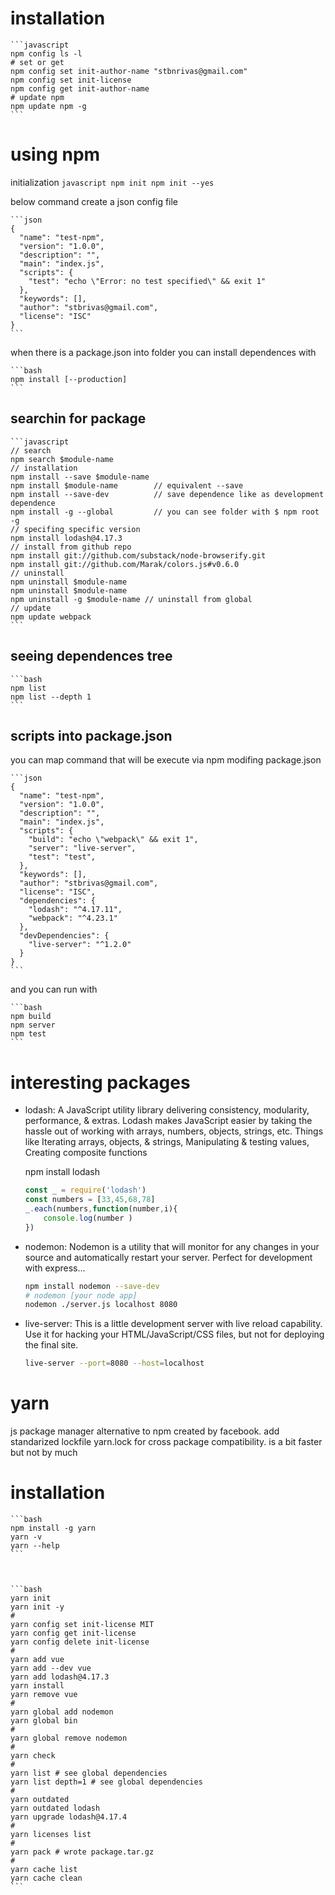 # installation

	```javascript
	npm config ls -l
	# set or get
	npm config set init-author-name "stbnrivas@gmail.com"
	npm config set init-license
	npm config get init-author-name
	# update npm
	npm update npm -g
	```

# using npm
initialization 
	```javascript
	npm init
	npm init --yes
	```

below command create a json config file	

	```json
	{
	  "name": "test-npm",
	  "version": "1.0.0",
	  "description": "",
	  "main": "index.js",
	  "scripts": {
	    "test": "echo \"Error: no test specified\" && exit 1"
	  },
	  "keywords": [],
	  "author": "stbrivas@gmail.com",
	  "license": "ISC"
	}
	```

when there is a package.json into folder you can install dependences with 

	```bash
	npm install [--production]
	```


## searchin for package

	```javascript
	// search
	npm search $module-name
	// installation 
	npm install --save $module-name
	npm install $module-name		// equivalent --save
	npm install --save-dev			// save dependence like as development dependence
	npm install -g --global			// you can see folder with $ npm root -g
	// specifing specific version
	npm install lodash@4.17.3
	// install from github repo
	npm install git://github.com/substack/node-browserify.git
	npm install git://github.com/Marak/colors.js#v0.6.0
	// uninstall 
	npm uninstall $module-name
	npm uninstall $module-name
	npm uninstall -g $module-name // uninstall from global
	// update
	npm update webpack
	```

## seeing dependences tree

	```bash
	npm list
	npm list --depth 1
	```


## scripts into package.json

you can map command that will be execute via npm modifing package.json


	```json
	{
	  "name": "test-npm",
	  "version": "1.0.0",
	  "description": "",
	  "main": "index.js",
	  "scripts": {
	    "build": "echo \"webpack\" && exit 1",
	    "server": "live-server",
	    "test": "test",
	  },
	  "keywords": [],
	  "author": "stbrivas@gmail.com",
	  "license": "ISC",
	  "dependencies": {
	    "lodash": "^4.17.11",
	    "webpack": "^4.23.1"
	  },
	  "devDependencies": {
	    "live-server": "^1.2.0"
	  }
	}
	```

and you can run with 

	```bash
	npm build
	npm server
	npm test
	```



# interesting packages 

- lodash: A JavaScript utility library delivering consistency, modularity, performance, & extras. Lodash makes JavaScript easier by taking the hassle out of working with arrays, numbers, objects, strings, etc. Things like Iterating arrays, objects, & strings, Manipulating & testing values, Creating composite functions

	npm install lodash

	```javascript
	const _ = require('lodash')
	const numbers = [33,45,68,78]
	_.each(numbers,function(number,i){
		console.log(number )
	})
	```
 
 - nodemon: Nodemon is a utility that will monitor for any changes in your source and automatically restart your server. Perfect for development with express...

 	```bash
 	npm install nodemon --save-dev
 	# nodemon [your node app]
 	nodemon ./server.js localhost 8080
 	```

- live-server: This is a little development server with live reload capability. Use it for hacking your HTML/JavaScript/CSS files, but not for deploying the final site.

	```bash
	live-server --port=8080 --host=localhost
	```





# yarn

js package manager alternative to npm created by facebook. add standarized lockfile yarn.lock for cross package compatibility. is a bit faster but not by much


# installation

	```bash
	npm install -g yarn
	yarn -v
	yarn --help
	```



	```bash
	yarn init
	yarn init -y
	#
	yarn config set init-license MIT
	yarn config get init-license
	yarn config delete init-license
	#
	yarn add vue
	yarn add --dev vue
	yarn add lodash@4.17.3
	yarn install
	yarn remove vue
	#
	yarn global add nodemon
	yarn global bin
	#
	yarn global remove nodemon
	# 
	yarn check
	# 
	yarn list # see global dependencies
	yarn list depth=1 # see global dependencies
	#
	yarn outdated
	yarn outdated lodash
	yarn upgrade lodash@4.17.4
	#
	yarn licenses list
	# 
	yarn pack # wrote package.tar.gz
	#
	yarn cache list
	yarn cache clean
	```